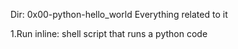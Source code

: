 Dir: 0x00-python-hello_world
Everything related to it

1.Run inline: shell script that runs a python code
